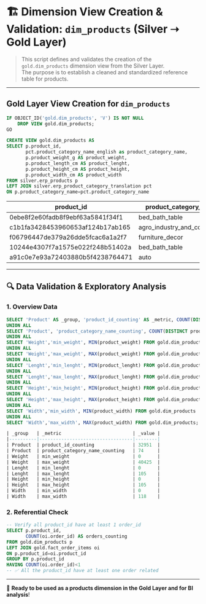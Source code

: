 # 🏗️ Dimension View Creation & Validation: `dim_products` (Silver ➝ Gold Layer)

> This script defines and validates the creation of the `gold.dim_products` dimension view from the Silver Layer.  
> The purpose is to establish a cleaned and standardized reference table for products.

---

## Gold Layer View Creation for `dim_products`
```sql
IF OBJECT_ID('gold.dim_products', 'V') IS NOT NULL
    DROP VIEW gold.dim_products;
GO

CREATE VIEW gold.dim_products AS
SELECT p.product_id,
	   pct.product_category_name_english as product_category_name,
	   p.product_weight_g AS product_weight,
	   p.product_length_cm AS product_lenght,
	   p.product_height_cm AS product_height,
	   p.product_width_cm AS product_width
FROM silver.erp_products p
LEFT JOIN silver.erp_product_category_translation pct
ON p.product_category_name=pct.product_category_name
```
| product_id                         | product_category_name        | product_weight | product_lenght | product_height | product_width |
|------------------------------------|------------------------------|----------------|----------------|----------------|---------------|
| 0ebe8f2e60fadb8f9ebf63a5841f34f1   | bed_bath_table               | 2783           | 65             | 14             | 46            |
| c1b1fa3428453960653af124b17ab165   | agro_industry_and_commerce   | 1000           | 28             | 9              | 26            |
| f06796447de379a26dde5fcac6a1a2f7   | furniture_decor              | 11400          | 52             | 6              | 52            |
| 10244e4307f7a1575e022f248b51402a   | bed_bath_table               | 1400           | 30             | 10             | 20            |
| a91c0e7e93a72403880b5f4238764471   | auto                         | 400            | 26             | 16             | 16            |

---

## 🔍 Data Validation & Exploratory Analysis

### 1. Overview Data
```sql
SELECT 'Product' AS _group, 'product_id_counting' AS _metric, COUNT(DISTINCT product_id) AS _value FROM gold.dim_products
UNION ALL
SELECT 'Product', 'product_category_name_counting', COUNT(DISTINCT product_category_name) FROM gold.dim_products
UNION ALL
SELECT 'Weight','min_weight', MIN(product_weight) FROM gold.dim_products
UNION ALL
SELECT 'Weight','max_weight', MAX(product_weight) FROM gold.dim_products
UNION ALL
SELECT 'Lenght','min_lenght', MIN(product_lenght) FROM gold.dim_products
UNION ALL
SELECT 'Lenght','max_lenght', MAX(product_lenght) FROM gold.dim_products
UNION ALL
SELECT 'Height','min_height', MIN(product_height) FROM gold.dim_products
UNION ALL
SELECT 'Height','max_height', MAX(product_height) FROM gold.dim_products
UNION ALL
SELECT 'Width','min_width', MIN(product_width) FROM gold.dim_products
UNION ALL
SELECT 'Width','max_width', MAX(product_width) FROM gold.dim_products;

| _group   | _metric                          | _value |
|----------|----------------------------------|--------|
| Product  | product_id_counting              | 32951  |
| Product  | product_category_name_counting   | 74     |
| Weight   | min_weight                       | 0      |
| Weight   | max_weight                       | 40425  |
| Lenght   | min_lenght                       | 0      |
| Lenght   | max_lenght                       | 105    |
| Height   | min_height                       | 0      |
| Height   | max_height                       | 105    |
| Width    | min_width                        | 0      |
| Width    | max_width                        | 118    |

```

### 2. Referential Check
```sql
-- Verify all product_id have at least 1 order_id
SELECT p.product_id,
	   COUNT(oi.order_id) AS orders_counting
FROM gold.dim_products p
LEFT JOIN gold.fact_order_items oi
ON p.product_id=oi.product_id
GROUP BY p.product_id
HAVING COUNT(oi.order_id)<1
-- ✅ All the product_id have at least one order related
```
---

📌 **Ready to be used as a products dimension in the Gold Layer and for BI analysis**!

